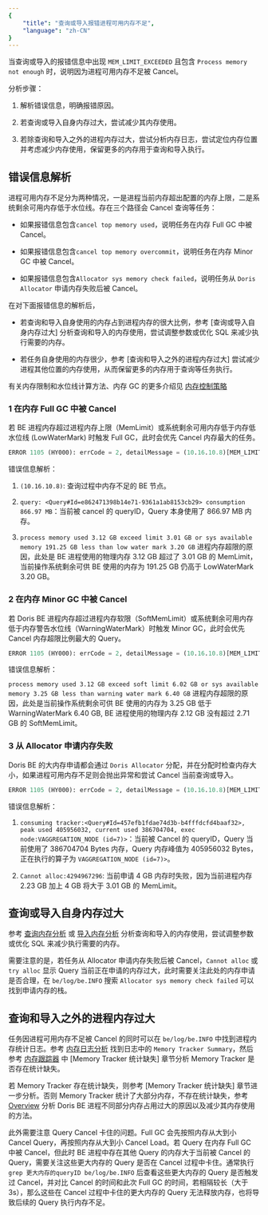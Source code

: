 ```yaml
---
{
    "title": "查询或导入报错进程可用内存不足",
    "language": "zh-CN"
}
---
```


<!--
Licensed to the Apache Software Foundation (ASF) under one
or more contributor license agreements.  See the NOTICE file
distributed with this work for additional information
regarding copyright ownership.  The ASF licenses this file
to you under the Apache License, Version 2.0 (the
"License"); you may not use this file except in compliance
with the License.  You may obtain a copy of the License at

  http://www.apache.org/licenses/LICENSE-2.0

Unless required by applicable law or agreed to in writing,
software distributed under the License is distributed on an
"AS IS" BASIS, WITHOUT WARRANTIES OR CONDITIONS OF ANY
KIND, either express or implied.  See the License for the
specific language governing permissions and limitations
under the License.
-->

当查询或导入的报错信息中出现 `MEM_LIMIT_EXCEEDED` 且包含 `Process memory not enough` 时，说明因为进程可用内存不足被 Cancel。

分析步骤：

1. 解析错误信息，明确报错原因。

2. 若查询或导入自身内存过大，尝试减少其内存使用。

3. 若除查询和导入之外的进程内存过大，尝试分析内存日志，尝试定位内存位置并考虑减少内存使用，保留更多的内存用于查询和导入执行。

## 错误信息解析

进程可用内存不足分为两种情况，一是进程当前内存超出配置的内存上限，二是系统剩余可用内存低于水位线。存在三个路径会 Cancel 查询等任务：

- 如果报错信息包含`cancel top memory used`，说明任务在内存 Full GC 中被 Cancel。

- 如果报错信息包含`cancel top memory overcommit`，说明任务在内存 Minor GC 中被 Cancel。

- 如果报错信息包含`Allocator sys memory check failed`，说明任务从 `Doris Allocator` 申请内存失败后被 Cancel。


在对下面报错信息的解析后，

- 若查询和导入自身使用的内存占到进程内存的很大比例，参考 [查询或导入自身内存过大] 分析查询和导入的内存使用，尝试调整参数或优化 SQL 来减少执行需要的内存。

- 若任务自身使用的内存很少，参考 [查询和导入之外的进程内存过大] 尝试减少进程其他位置的内存使用，从而保留更多的内存用于查询等任务执行。

有关内存限制和水位线计算方法、内存 GC 的更多介绍见 [内存控制策略](./memory-control-strategy.md)

### 1 在内存 Full GC 中被 Cancel

若 BE 进程内存超过进程内存上限（MemLimit）或系统剩余可用内存低于内存低水位线 (LowWaterMark) 时触发 Full GC，此时会优先 Cancel 内存最大的任务。

```sql
ERROR 1105 (HY000): errCode = 2, detailMessage = (10.16.10.8)[MEM_LIMIT_EXCEEDED]Process memory not enough, cancel top memory used query: <Query#Id=e862471398b14e71-9361a1ab8153cb29> consumption 866.97 MB, backend 10.16.10.8, process memory used 3.12 GB exceed limit 3.01 GB or sys available memory 191.25 GB less than low water mark 3.20 GB. Execute again after enough memory, details see be.INFO.
```

错误信息解析：

1. `(10.16.10.8)`: 查询过程中内存不足的 BE 节点。

2. `query: <Query#Id=e862471398b14e71-9361a1ab8153cb29> consumption 866.97 MB`：当前被 cancel 的 queryID，Query 本身使用了 866.97 MB 内存。

3. `process memory used 3.12 GB exceed limit 3.01 GB or sys available memory 191.25 GB less than low water mark 3.20 GB` 进程内存超限的原因，此处是 BE 进程使用的物理内存 3.12 GB 超过了 3.01 GB 的 MemLimit，当前操作系统剩余可供 BE 使用的内存为 191.25 GB 仍高于 LowWaterMark 3.20 GB。

### 2 在内存 Minor GC 中被 Cancel

若 Doris BE 进程内存超过进程内存软限（SoftMemLimit）或系统剩余可用内存低于内存警告水位线（WarningWaterMark）时触发 Minor GC，此时会优先 Cancel 内存超限比例最大的 Query。

```sql
ERROR 1105 (HY000): errCode = 2, detailMessage = (10.16.10.8)[MEM_LIMIT_EXCEEDED]Process memory not enough, cancel top memory overcommit query: <Query#Id=e862471398b14e71-9361a1ab8153cb29> consumption 866.97 MB, backend 10.16.10.8, process memory used 2.12 GB exceed soft limit 2.71 GB or sys available memory 3.25 GB less than warning water mark 6.40 GB. Execute again after enough memory, details see be.INFO.
```

错误信息解析：

`process memory used 3.12 GB exceed soft limit 6.02 GB or sys available memory 3.25 GB less than warning water mark 6.40 GB` 进程内存超限的原因，此处是当前操作系统剩余可供 BE 使用的内存为 3.25 GB 低于 WarningWaterMark 6.40 GB, BE 进程使用的物理内存 2.12 GB 没有超过 2.71 GB 的 SoftMemLimit。

### 3 从 Allocator 申请内存失败

Doris BE 的大内存申请都会通过 `Doris Allocator` 分配，并在分配时检查内存大小，如果进程可用内存不足则会抛出异常和尝试 Cancel 当前查询或导入。

```sql
ERROR 1105 (HY000): errCode = 2, detailMessage = (10.16.10.8)[MEM_LIMIT_EXCEEDED]PreCatch error code:11, [E11] Allocator sys memory check failed: Cannot alloc:4294967296, consuming tracker:<Query#Id=457efb1fdae74d3b-b4fffdcfd4baaf32>, peak used 405956032, current used 386704704, exec node:<>, process memory used 2.23 GB exceed limit 3.01 GB or sys available memory 181.67 GB less than low water mark 3.20 GB.
```

错误信息解析：

1. `consuming tracker:<Query#Id=457efb1fdae74d3b-b4fffdcfd4baaf32>, peak used 405956032, current used 386704704, exec node:VAGGREGATION_NODE (id=7)>`：当前被 Cancel 的 queryID，Query 当前使用了 386704704 Bytes 内存，Query 内存峰值为 405956032 Bytes，正在执行的算子为 `VAGGREGATION_NODE (id=7)>`。

2. `Cannot alloc:4294967296`: 当前申请 4 GB 内存时失败，因为当前进程内存 2.23 GB 加上 4 GB 将大于 3.01 GB 的 MemLimit。

## 查询或导入自身内存过大

参考 [查询内存分析](./query-memory-analysis.md) 或 [导入内存分析](./load-memory-analysis.md) 分析查询和导入的内存使用，尝试调整参数或优化 SQL 来减少执行需要的内存。

需要注意的是，若任务从 Allocator 申请内存失败后被 Cancel，`Cannot alloc` 或 `try alloc` 显示 Query 当前正在申请的内存过大，此时需要关注此处的内存申请是否合理，在 `be/log/be.INFO` 搜索 `Allocator sys memory check failed` 可以找到申请内存的栈。

## 查询和导入之外的进程内存过大

任务因进程可用内存不足被 Cancel 的同时可以在 `be/log/be.INFO` 中找到进程内存统计日志。参考 [内存日志分析](./memory-log-analysis.md) 找到日志中的 `Memory Tracker Summary`，然后参考 [内存跟踪器](./memory-tracker.md) 中 [Memory Tracker 统计缺失] 章节分析 Memory Tracker 是否存在统计缺失。

若 Memory Tracker 存在统计缺失，则参考 [Memory Tracker 统计缺失] 章节进一步分析。否则 Memory Tracker 统计了大部分内存，不存在统计缺失，参考 [Overview](./overview.md) 分析 Doris BE 进程不同部分内存占用过大的原因以及减少其内存使用的方法。

此外需要注意 Query Cancel 卡住的问题。Full GC 会先按照内存从大到小 Cancel Query，再按照内存从大到小 Cancel Load。若 Query 在内存 Full GC 中被 Cancel，但此时 BE 进程中存在其他 Query 的内存大于当前被 Cancel 的 Query，需要关注这些更大内存的 Query 是否在 Cancel 过程中卡住。通常执行 `grep 更大内存的queryID be/log/be.INFO` 后查看这些更大内存的 Query 是否触发过 Cancel，并对比 Cancel 的时间和此次 Full GC 的时间，若相隔较长（大于 3s），那么这些在 Cancel 过程中卡住的更大内存的 Query 无法释放内存，也将导致后续的 Query 执行内存不足。
